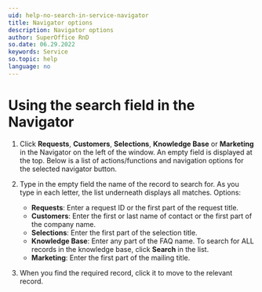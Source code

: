 ```yaml
---
uid: help-no-search-in-service-navigator
title: Navigator options
description: Navigator options
author: SuperOffice RnD
so.date: 06.29.2022
keywords: Service
so.topic: help
language: no
---
```


# Using the search field in the Navigator

1. Click **Requests**, **Customers**, **Selections**, **Knowledge Base** or **Marketing** in the Navigator on the left of the window. An empty field is displayed at the top. Below is a list of actions/functions and navigation options for the selected navigator button.

2. Type in the empty field the name of the record to search for. As you type in each letter, the list underneath displays all matches. Options:

    * **Requests**: Enter a request ID or the first part of the request title.
    * **Customers**: Enter the first or last name of contact or the first part of the company name.
    * **Selections**: Enter the first part of the selection title.
    * **Knowledge Base**: Enter any part of the FAQ name. To search for ALL records in the knowledge base, click **Search** in the list.
    * **Marketing**: Enter the first part of the mailing title.

3. When you find the required record, click it to move to the relevant record.

